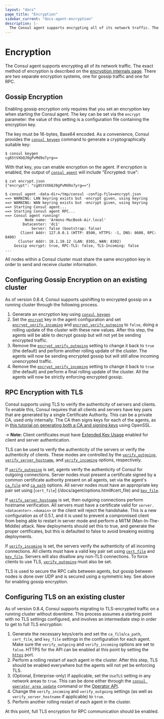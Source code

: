 ```yaml
---
layout: "docs"
page_title: "Encryption"
sidebar_current: "docs-agent-encryption"
description: |-
  The Consul agent supports encrypting all of its network traffic. The exact method of encryption is described on the encryption internals page. There are two separate encryption systems, one for gossip traffic and one for RPC.
---
```


# Encryption

The Consul agent supports encrypting all of its network traffic. The exact
method of encryption is described on the [encryption internals page](/docs/internals/security.html).
There are two separate encryption systems, one for gossip traffic and one for RPC.

## Gossip Encryption

Enabling gossip encryption only requires that you set an encryption key when
starting the Consul agent. The key can be set via the `encrypt` parameter: the
value of this setting is a configuration file containing the encryption key.

The key must be 16-bytes, Base64 encoded. As a convenience, Consul provides the
[`consul keygen`](/docs/commands/keygen.html) command to generate a
cryptographically suitable key:

```text
$ consul keygen
cg8StVXbQJ0gPvMd9o7yrg==
```

With that key, you can enable encryption on the agent. If encryption is enabled,
the output of [`consul agent`](/docs/commands/agent.html) will include "Encrypted: true":

```text
$ cat encrypt.json
{"encrypt": "cg8StVXbQJ0gPvMd9o7yrg=="}

$ consul agent -data-dir=/tmp/consul -config-file=encrypt.json
==> WARNING: LAN keyring exists but -encrypt given, using keyring
==> WARNING: WAN keyring exists but -encrypt given, using keyring
==> Starting Consul agent...
==> Starting Consul agent RPC...
==> Consul agent running!
         Node name: 'Armons-MacBook-Air.local'
        Datacenter: 'dc1'
            Server: false (bootstrap: false)
       Client Addr: 127.0.0.1 (HTTP: 8500, HTTPS: -1, DNS: 8600, RPC: 8400)
      Cluster Addr: 10.1.10.12 (LAN: 8301, WAN: 8302)
    Gossip encrypt: true, RPC-TLS: false, TLS-Incoming: false
...
```

All nodes within a Consul cluster must share the same encryption key in
order to send and receive cluster information.

## Configuring Gossip Encryption on an existing cluster

As of version 0.8.4, Consul supports upshifting to encrypted gossip on a running cluster
through the following process.

1. Generate an encryption key using [`consul keygen`](/docs/commands/keygen.html)
2. Set the [`encrypt`](/docs/agent/options.html#_encrypt) key in the agent configuration and set
[`encrypt_verify_incoming`](/docs/agent/options.html#encrypt_verify_incoming) and
[`encrypt_verify_outgoing`](/docs/agent/options.html#encrypt_verify_outgoing) to `false`, doing a
rolling update of the cluster with these new values. After this step, the agents will be able to
decrypt gossip but will not yet be sending encrypted traffic.
3. Remove the [`encrypt_verify_outgoing`](/docs/agent/options.html#encrypt_verify_outgoing) setting
to change it back to `true` (the default) and perform another rolling update of the cluster. The
agents will now be sending encrypted gossip but will still allow incoming unencrypted traffic.
4. Remove the [`encrypt_verify_incoming`](/docs/agent/options.html#encrypt_verify_incoming) setting
to change it back to `true` (the default) and perform a final rolling update of the cluster. All the
agents will now be strictly enforcing encrypted gossip.

## RPC Encryption with TLS

Consul supports using TLS to verify the authenticity of servers and clients. To enable this,
Consul requires that all clients and servers have key pairs that are generated by a single
Certificate Authority. This can be a private CA, used only internally. The
CA then signs keys for each of the agents, as in
[this tutorial on generating both a CA and signing keys](http://russellsimpkins.blogspot.com/2015/10/consul-adding-tls-using-self-signed.html)
using OpenSSL. 

-> **Note:** Client certificates must have [Extended Key Usage](https://www.openssl.org/docs/manmaster/man5/x509v3_config.html#Extended-Key-Usage) enabled for client and server authentication.

TLS can be used to verify the authenticity of the servers or verify the authenticity of clients.
These modes are controlled by the [`verify_outgoing`](/docs/agent/options.html#verify_outgoing),
[`verify_server_hostname`](/docs/agent/options.html#verify_server_hostname),
and [`verify_incoming`](/docs/agent/options.html#verify_incoming) options, respectively.

If [`verify_outgoing`](/docs/agent/options.html#verify_outgoing) is set, agents verify the
authenticity of Consul for outgoing connections. Server nodes must present a certificate signed
by a common certificate authority present on all agents, set via the agent's
[`ca_file`](/docs/agent/options.html#ca_file) and [`ca_path`](/docs/agent/options.html#ca_path)
options. All server nodes must have an appropriate key pair set using [`cert_file`]
(/docs/agent/options.html#cert_file) and [`key_file`](/docs/agent/options.html#key_file).

If [`verify_server_hostname`](/docs/agent/options.html#verify_server_hostname) is set, then
outgoing connections perform hostname verification. All servers must have a certificate
valid for `server.<datacenter>.<domain>` or the client will reject the handshake. This is
a new configuration as of 0.5.1, and it is used to prevent a compromised client from being
able to restart in server mode and perform a MITM (Man-In-The-Middle) attack. New deployments should set this
to true, and generate the proper certificates, but this is defaulted to false to avoid breaking
existing deployments.

If [`verify_incoming`](/docs/agent/options.html#verify_incoming) is set, the servers verify the
authenticity of all incoming connections. All clients must have a valid key pair set using
[`cert_file`](/docs/agent/options.html#cert_file) and
[`key_file`](/docs/agent/options.html#key_file). Servers will
also disallow any non-TLS connections. To force clients to use TLS,
[`verify_outgoing`](/docs/agent/options.html#verify_outgoing) must also be set.

TLS is used to secure the RPC calls between agents, but gossip between nodes is done over UDP
and is secured using a symmetric key. See above for enabling gossip encryption.

## Configuring TLS on an existing cluster

As of version 0.8.4, Consul supports migrating to TLS-encrypted traffic on a running cluster
without downtime. This process assumes a starting point with no TLS settings configured, and involves
an intermediate step in order to get to full TLS encryption:

1. Generate the necessary keys/certs and set the `ca_file`/`ca_path`, `cert_file`, and `key_file`
settings in the configuration for each agent. Make sure the `verify_outgoing` and `verify_incoming`
options are set to `false`. HTTPS for the API can be enabled at this point by
setting the [`https`](/docs/agent/options.html#http_port) port.
2. Perform a rolling restart of each agent in the cluster. After this step, TLS should be enabled
everywhere but the agents will not yet be enforcing TLS.
3. (Optional, Enterprise-only) If applicable, set the `UseTLS` setting in any network areas to `true`.
This can be done either through the [`consul operator area update`](/docs/commands/operator/area.html)
command or the [Operator API](/agent/api-v1/api-server/operator/area.html).
4. Change the `verify_incoming` and `verify_outgoing` settings (as well as `verify_server_hostname`
if applicable) to `true`.
5. Perform another rolling restart of each agent in the cluster.

At this point, full TLS encryption for RPC communication should be enabled.
